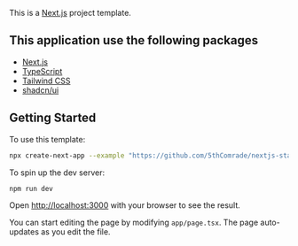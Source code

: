 This is a [Next.js](https://nextjs.org/) project template.

## This application use the following packages
- [Next.js](https://nextjs.org/)
- [TypeScript](https://www.typescriptlang.org/)
- [Tailwind CSS](https://tailwindcss.com/)
- [shadcn/ui](https://ui.shadcn.com/)

## Getting Started

To use this template:

```bash
npx create-next-app --example "https://github.com/5thComrade/nextjs-starter-template" <YOUR_APP_NAME>
```

To spin up the dev server:
```bash
npm run dev
```

Open [http://localhost:3000](http://localhost:3000) with your browser to see the result.

You can start editing the page by modifying `app/page.tsx`. The page auto-updates as you edit the file.